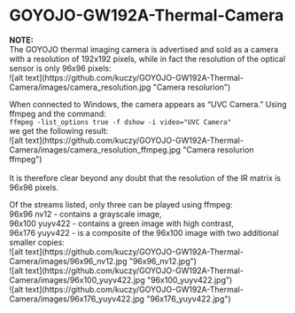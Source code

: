 # GOYOJO-GW192A-Thermal-Camera

<p>
<b>NOTE:</b>
<br>The GOYOJO thermal imaging camera is advertised and sold as a camera with a resolution of 192x192 pixels, while in fact the resolution of the optical sensor is only 96x96 pixels:
<br>![alt text](https://github.com/kuczy/GOYOJO-GW192A-Thermal-Camera/images/camera_resolution.jpg "Camera resolurion")
</p>

<p>When connected to Windows, the camera appears as “UVC Camera.” Using ffmpeg and the command:
<br><code>ffmpeg -list_options true -f dshow -i video="UVC Camera"</code>
<br>we get the following result:
<br>![alt text](https://github.com/kuczy/GOYOJO-GW192A-Thermal-Camera/images/camera_resolution_ffmpeg.jpg "Camera resolurion ffmpeg")
<br>
<br>It is therefore clear beyond any doubt that the resolution of the IR matrix is 96x96 pixels.
</p>
<p>Of the streams listed, only three can be played using ffmpeg:
<br>96x96 nv12 - contains a grayscale image,
<br>96x100 yuyv422 - contains a green image with high contrast,
<br>96x176 yuyv422 - is a composite of the 96x100 image with two additional smaller copies:
<br>![alt text](https://github.com/kuczy/GOYOJO-GW192A-Thermal-Camera/images/96x96_nv12.jpg "96x96_nv12.jpg")
<br>![alt text](https://github.com/kuczy/GOYOJO-GW192A-Thermal-Camera/images/96x100_yuyv422.jpg "96x100_yuyv422.jpg")
<br>![alt text](https://github.com/kuczy/GOYOJO-GW192A-Thermal-Camera/images/96x176_yuyv422.jpg "96x176_yuyv422.jpg")
</p>
